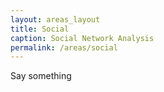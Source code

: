```yaml
---
layout: areas_layout
title: Social
caption: Social Network Analysis
permalink: /areas/social
---
```


Say something

